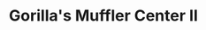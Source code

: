 ---
title: "Gorilla's Muffler Center II"
url: /ashland-city/gorillas-muffler-center-ii/
shop: Autowerkstatt
---